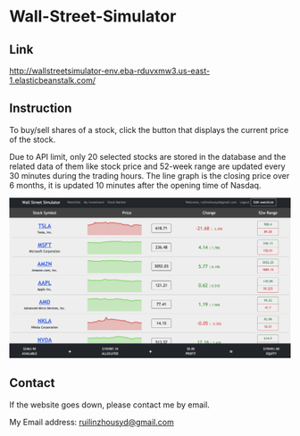 # Wall-Street-Simulator
## Link
http://wallstreetsimulator-env.eba-rduvxmw3.us-east-1.elasticbeanstalk.com/

## Instruction
To buy/sell shares of a stock, click the button that displays the current price of the stock. 


Due to API limit, only 20 selected stocks are stored in the database and the related data of them like stock price and 52-week range are updated every 30 minutes during the trading hours. The line graph is the closing price over 6 months, it is updated 10 minutes after the opening time of Nasdaq.


![alt text](https://github.com/Linbao1999/Wall-Street-Simulator/blob/master/screeshot.png?raw=true)


## Contact
If the website goes down, please contact me by email. 


My Email address: ruilinzhousyd@gmail.com
